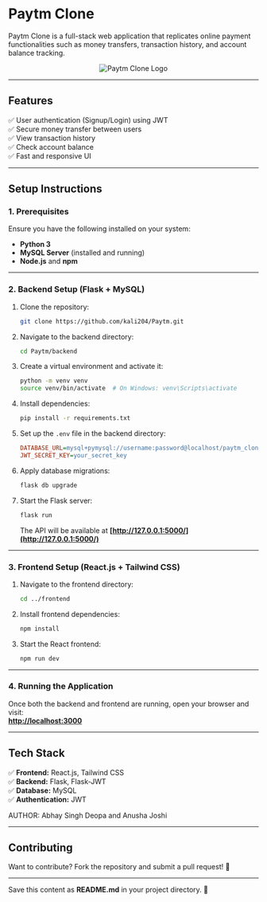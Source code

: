 # **Paytm Clone**  

Paytm Clone is a full-stack web application that replicates online payment functionalities such as money transfers, transaction history, and account balance tracking.

<div align="center">
  <img src="https://i.ibb.co/6YG4Wf5/background.jpg" alt="Paytm Clone Logo">
</div>

---

## **Features**  
✅ User authentication (Signup/Login) using JWT  
✅ Secure money transfer between users  
✅ View transaction history  
✅ Check account balance  
✅ Fast and responsive UI  

---

## **Setup Instructions**  

### **1. Prerequisites**  
Ensure you have the following installed on your system:  
- **Python 3**  
- **MySQL Server** (installed and running)  
- **Node.js** and **npm**  

---

### **2. Backend Setup (Flask + MySQL)**  

1. Clone the repository:  
   ```bash
   git clone https://github.com/kali204/Paytm.git
   ```
2. Navigate to the backend directory:  
   ```bash
   cd Paytm/backend
   ```
3. Create a virtual environment and activate it:  
   ```bash
   python -m venv venv  
   source venv/bin/activate  # On Windows: venv\Scripts\activate  
   ```
4. Install dependencies:  
   ```bash
   pip install -r requirements.txt
   ```
5. Set up the `.env` file in the backend directory:  
   ```ini
   DATABASE_URL=mysql+pymysql://username:password@localhost/paytm_clone
   JWT_SECRET_KEY=your_secret_key
   ```
6. Apply database migrations:  
   ```bash
   flask db upgrade
   ```
7. Start the Flask server:  
   ```bash
   flask run
   ```  
   The API will be available at **[http://127.0.0.1:5000/](http://127.0.0.1:5000/)**  

---

### **3. Frontend Setup (React.js + Tailwind CSS)**  

1. Navigate to the frontend directory:  
   ```bash
   cd ../frontend
   ```
2. Install frontend dependencies:  
   ```bash
   npm install
   ```
3. Start the React frontend:  
   ```bash
   npm run dev
   ```

---

### **4. Running the Application**  

Once both the backend and frontend are running, open your browser and visit:  
**[http://localhost:3000](http://localhost:3000)**  

---

## **Tech Stack**  
✅ **Frontend:** React.js, Tailwind CSS  
✅ **Backend:** Flask, Flask-JWT  
✅ **Database:** MySQL  
✅ **Authentication:** JWT  


AUTHOR: Abhay Singh Deopa and Anusha Joshi

---

## **Contributing**  
Want to contribute? Fork the repository and submit a pull request! 🚀  

---

Save this content as **README.md** in your project directory. 🚀

